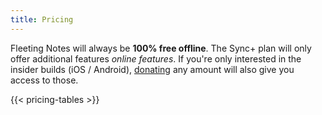 ```yaml
---
title: Pricing
---
```

Fleeting Notes will always be **100% free offline**. The Sync+ plan will only offer additional features *online features*. If you're only interested in the insider builds (iOS / Android), [donating](https://ko-fi.com/fleetingnotes) any amount will also give you access to those.

{{< pricing-tables >}}